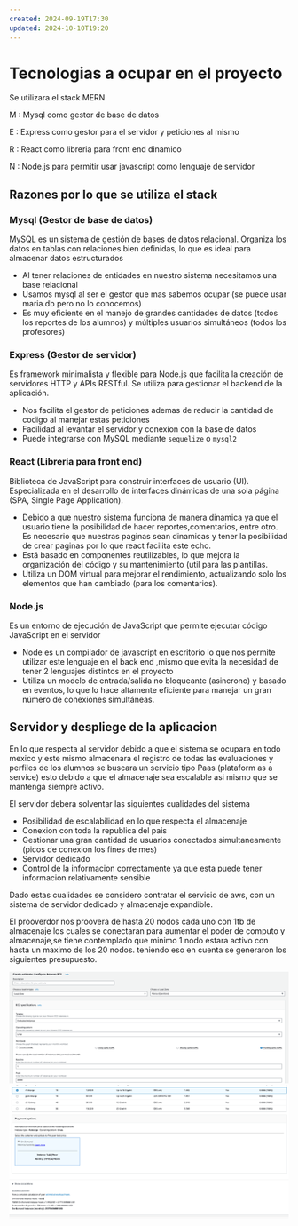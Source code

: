 ```yaml
---
created: 2024-09-19T17:30
updated: 2024-10-10T19:20
---
```



# Tecnologias a ocupar en el proyecto

Se utilizara el stack MERN

M : Mysql como gestor de base de datos

E : Express como gestor para el servidor y peticiones al mismo

R : React como libreria para front end dinamico

N : Node.js para permitir usar javascript como lenguaje de servidor

## Razones por lo que se utiliza el stack

### Mysql (Gestor de base de datos)

MySQL es un sistema de gestión de bases de datos relacional. Organiza los datos en tablas con relaciones bien definidas, lo que es ideal para almacenar datos estructurados

- Al tener relaciones de entidades en nuestro sistema necesitamos una base relacional
- Usamos mysql al ser el gestor que mas sabemos ocupar (se puede usar maria.db pero no lo conocemos)
- Es muy eficiente en el manejo de grandes cantidades de datos (todos los reportes de los alumnos) y múltiples usuarios simultáneos (todos los profesores)

### Express (Gestor de servidor)

Es framework minimalista y flexible para Node.js que facilita la creación de servidores HTTP y APIs RESTful. Se utiliza para gestionar el backend de la aplicación.

- Nos facilita el gestor de peticiones ademas de reducir la cantidad de codigo al manejar estas peticiones
- Facilidad al levantar el servidor y conexion con la base de datos
- Puede integrarse con MySQL mediante `sequelize` o `mysql2`

### React (Libreria para front end)

Biblioteca de JavaScript para construir interfaces de usuario (UI). Especializada en el desarrollo de interfaces dinámicas de una sola página (SPA, Single Page Application).

- Debido a que nuestro sistema funciona de manera dinamica ya que el usuario tiene la posibilidad de hacer reportes,comentarios, entre otro. Es necesario que nuestras paginas sean dinamicas y tener la posibilidad de crear paginas por lo que react facilita este echo.
- Está basado en componentes reutilizables, lo que mejora la organización del código y su mantenimiento (util para las plantillas.
- Utiliza un DOM virtual para mejorar el rendimiento, actualizando solo los elementos que han cambiado (para los comentarios).

### Node.js

Es un entorno de ejecución de JavaScript que permite ejecutar código JavaScript en el servidor

- Node es un compilador de javascript en escritorio lo que nos permite utilizar este lenguaje en el back end ,mismo que evita la necesidad de tener 2 lenguajes distintos en el proyecto
- Utiliza un modelo de entrada/salida no bloqueante (asincrono) y basado en eventos, lo que lo hace altamente eficiente para manejar un gran número de conexiones simultáneas.

## Servidor y despliege de la aplicacion

En lo que respecta al servidor debido a que el sistema se ocupara en todo mexico y este mismo almacenara el registro de todas las evaluaciones y perfiles de los alumnos se buscara un servicio tipo Paas (plataform as a service) esto debido a que el almacenaje sea escalable asi mismo que se mantenga siempre activo.

El servidor debera solventar las siguientes cualidades del sistema

- Posibilidad de escalabilidad en lo que respecta el almacenaje
- Conexion con toda la republica del pais
- Gestionar una gran cantidad de usuarios conectados simultaneamente (picos de conexion los fines de mes)
- Servidor dedicado
- Control de la informacion correctamente ya que esta puede tener informacion relativamente sensible

Dado estas cualidades se considero contratar el servicio de aws, con un sistema de servidor dedicado y almacenaje expandible.

El prooverdor nos proovera de hasta 20 nodos cada uno con 1tb de almacenaje los cuales se conectaran para aumentar el poder de computo y almacenaje,se tiene contemplado que minimo 1 nodo estara activo con hasta un maximo de los 20 nodos. teniendo eso en cuenta se generaron los siguientes presupuesto.

![AWS_configuracion](img\AWS_Configuracion.png)
![AWS_computo](img\AWS-computo.png)
